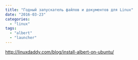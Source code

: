 ```yaml
---
title: "Годный запускатель файлов и документов для Linux"
date: "2016-03-23"
categories: 
  - "linux"
tags: 
  - "albert"
  - "launcher"
---
```

<!--more-->

http://linuxdaddy.com/blog/install-albert-on-ubuntu/
